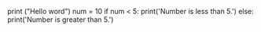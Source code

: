 print ("Hello word")
num =  10
if num < 5:
    print('Number is less than 5.')
else:
    print('Number is greater than 5.')